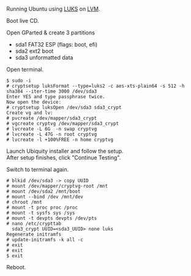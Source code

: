 Running Ubuntu using [LUKS](https://en.wikipedia.org/wiki/Linux_Unified_Key_Setup) on [LVM](https://en.wikipedia.org/wiki/Logical_Volume_Manager_(Linux)).

Boot live CD.

Open GParted & create 3 partitions
- sda1 FAT32       ESP  (flags: boot, efi)
- sda2 ext2        boot
- sda3 unformatted data

Open terminal.
```
$ sudo -i
# cryptsetup luksFormat --type=luks2 -c aes-xts-plain64 -s 512 -h sha384 --iter-time 3000 /dev/sda3
Enter YES and type passphrase twice.
Now open the device:
# cryptsetup luksOpen /dev/sda3 sda3_crypt
Create vg and lv:
# pvcreate /dev/mapper/sda3_crypt
# vgcreate cryptvg /dev/mapper/sda3_crypt
# lvcreate -L 6G  -n swap cryptvg
# lvcreate -L 47G -n root cryptvg
# lvcreate -l +100%FREE -n home cryptvg
```

Launch Ubiquity installer and follow the setup.  
After setup finishes, click "Continue Testing".

Switch to terminal again.
```
# blkid /dev/sda3 -> copy UUID
# mount /dev/mapper/cryptvg-root /mnt
# mount /dev/sda2 /mnt/boot
# mount --bind /dev /mnt/dev
# chroot /mnt
# mount -t proc proc /proc
# mount -t sysfs sys /sys
# mount -t devpts devpts /dev/pts
# nano /etc/crypttab
  sda3_crypt UUID=<sda3_UUID> none luks
Regenerate initramfs
# update-initramfs -k all -c
# exit
# exit
$ exit
```

Reboot.
